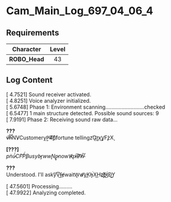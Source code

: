 # Cam_Main_Log_697_04_06_4
## Requirements
|  Character  |Level|
|-------------|:---:|
|**ROBO_Head**| 43  |

## Log Content
[    4.7521] Sound receiver activated.<br>
[    4.8251] Voice analyzer initialized.<br>
[    5.6748] Phase 1: Environment scanning..........................checked<br>
[    6.5477] 1 main structure detected. Possible sound sources: 9<br>
[    7.9191] Phase 2: Receiving sound raw data...

**???**<br>
v̶͡h̶̛͝N͘V̷Customery͢P̶̕4̸̨͠6҉͘fortune tellingz̛͘Ģ̛͢r҉x̧̧͜V̡F̨z̀X̧

**[???]**<br>
*pǹú̵́CF͝P̧̀́Busyb̵r̡w͏w̨͏N̨p̵̡nowY̵̸ą̕x̵͡9̸̕͡W̴͠*

**???**<br>
Understood. I'll asky͞V͜͞f̶͟e̸waitW̢w̷͡yK͟͏h̵̡͘X͜H̛z҉̸̢E̵͜t́̕D͜Y͟

[  47.5601] Processing.........<br>
[  47.9922] Analyzing completed.